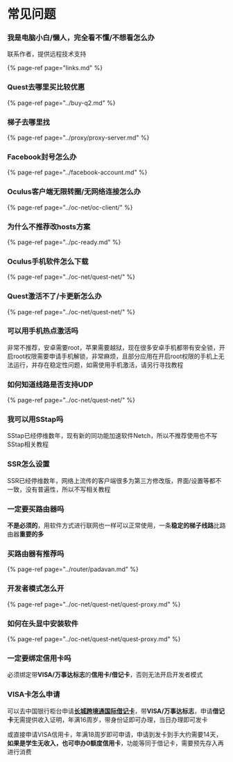 # 常见问题

### 我是电脑小白/懒人，完全看不懂/不想看怎么办

联系作者，提供远程技术支持

{% page-ref page="links.md" %}

### Quest去哪里买比较优惠

{% page-ref page="../buy-q2.md" %}

### 梯子去哪里找

{% page-ref page="../proxy/proxy-server.md" %}

### Facebook封号怎么办

{% page-ref page="../facebook-account.md" %}

### Oculus客户端无限转圈/无网络连接怎么办

{% page-ref page="../oc-net/oc-client/" %}

### 为什么不推荐改hosts方案

{% page-ref page="../pc-ready.md" %}

### Oculus手机软件怎么下载

{% page-ref page="../oc-net/quest-net/" %}

### Quest激活不了/卡更新怎么办

{% page-ref page="../oc-net/quest-net/" %}

### 可以用手机热点激活吗

非常不推荐，安卓需要root，苹果需要越狱，现在很多安卓手机都带有安全锁，开启root权限需要申请手机解锁，非常麻烦，且部分应用在开启root权限的手机上无法运行，并存在稳定性问题，如需使用手机激活，请另行寻找教程

### 如何知道线路是否支持UDP

{% page-ref page="../oc-net/quest-net/" %}

### 我可以用SStap吗

SStap已经停维数年，现有新的同功能加速软件Netch，所以不推荐使用也不写SStap相关教程

### SSR怎么设置

SSR已经停维数年，网络上流传的客户端很多为第三方修改版，界面/设置等都不一致，没有普遍性，所以不写相关教程

### 一定要买路由器吗

**不是必须的**，用软件方式进行联网也一样可以正常使用，一条**稳定的梯子线路**比路由器**重要的多**

### 买路由器有推荐吗

{% page-ref page="../router/padavan.md" %}

### 开发者模式怎么开

{% page-ref page="../oc-net/quest-net/quest-proxy.md" %}

### 如何在头显中安装软件

{% page-ref page="../oc-net/quest-net/quest-proxy.md" %}

### 一定要绑定信用卡吗

必须绑定带**VISA/万事达标志**的**信用卡/借记卡**，否则无法开启开发者模式

### VISA卡怎么申请

可以去中国银行柜台申请[**长城跨境通国际借记卡**](https://www.boc.cn/bcservice/bc2/201704/t20170426_9329829.html)，带**VISA/万事达标志**，申请**借记卡**无需提供收入证明，年满16周岁，带身份证即可办理，当日办理即可发卡

或直接申请VISA信用卡，年满18周岁即可申请，申请到发卡到手大约需要14天，**如果是学生无收入，也可申办0额度信用卡**，功能等同于借记卡，需要预先存入再进行消费

